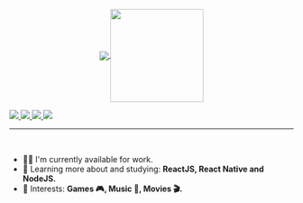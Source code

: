 
<p align="center">
  <a href="https://github.com/anuraghazra/github-readme-stats">
    <img
      align="center"
      src="https://github-readme-stats.vercel.app/api/top-langs/?username=lahiruroot&layout=compact&exclude_repo=PingMeRN"
    />
  </a>
  <a href="https://github.com/anuraghazra/github-readme-stats">
    <img
      align="center"
      height="165"
      src="https://github-readme-stats.vercel.app/api?username=lahiruroot&count_private=true&show_icons=true&custom_title=Github%20Status&hide=issues"
    />
  </a>
</p>

<a href="https://www.linkedin.com/in/lahiru-udawaththa/">
  <img src="https://img.shields.io/badge/-lahiru_udawaththa-blue?style=flat-square&logo=Linkedin&logoColor=white&link=https://www.linkedin.com/in/lahiru-udawaththa-630155147/" />
</a>
<a href="mailto:lahiruudawaththa8@gmail.com">
  <img src="https://img.shields.io/badge/-lahiruudawaththa8@gmail.com-c14438?style=flat-square&logo=Gmail&logoColor=white&link=mailto:lahiruudawaththa8@gmail.com" />
</a>
<a href="https://dev.to/lahiruroot">
  <img src="https://img.shields.io/badge/DEV.to-lahiruroot-black" />
</a>
<a href="https://github.com/lahiruroot">
  <img src="https://img.shields.io/github/followers/lahiruroot?label=Follow&style=social" />
</a>

---
<br />

- 👨‍💻 I'm currently available for work.
- 🌱 Learning more about and studying: **ReactJS, React Native and NodeJS.**
- :purple_heart: Interests: **Games 🎮, Music 🎵, Movies 🎬.**
